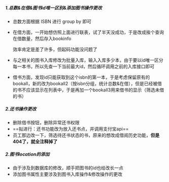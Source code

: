 ##### 1.总数&在借&图书id唯一区别&添加图书操作更改

* 总数方面根据 ISBN 进行 group by 即可

* 在借方面，一开始想仿照上面进行联表，试了半天没成功，于是改成挨个查询在借数量，然后存入bookinfo

  效率肯定是差了许多，但起码功能没问题了

* 与之相关的图书入库修改为批量入库，输入入库多少本，由于要以id唯一区分每一本书，所以先查一下当前最大id，然后循环调用之前的入库接口即可

* 借书方面，发现id只能获取到这个isbn的第一本，于是考虑保留原有的bookall，新的改为bookall2（按isbn分组，统计总数&在借），但是已经被借的书不应该显示在列表中，于是再加一个bookall3用来借书的显示（筛选未借的书）



##### 2.还书操作更改

* 删除借书按钮，删除异常还书权限
* ==拟进行：还书功能改为放入还书点，并调用支付宝api==
* 员工那边改一下，筛选待还书状态的书，原来的想改成借阅历史功能，**但是404了，就全注释掉了**



##### 2.图书location的添加

* 由于涉及到数据库的修改，顺手把图书的id也给改长一点
* 添加图书属性主要涉及到图书入库操作&修改操作的更改